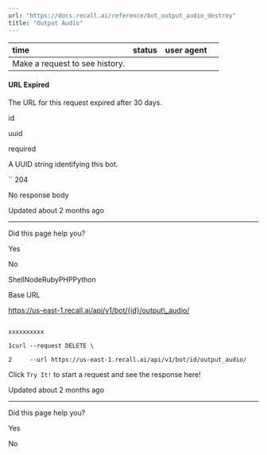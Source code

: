 ```yaml
---
url: "https://docs.recall.ai/reference/bot_output_audio_destroy"
title: "Output Audio"
---
```


| time | status | user agent |  |
| :-- | :-- | :-- | :-- |
| Make a request to see history. |

#### URL Expired

The URL for this request expired after 30 days.

id

uuid

required

A UUID string identifying this bot.

`` 204

No response body

Updated about 2 months ago

* * *

Did this page help you?

Yes

No

ShellNodeRubyPHPPython

Base URL

https://us-east-1.recall.ai/api/v1/bot/{id}/output\_audio/

```

xxxxxxxxxx

1curl --request DELETE \

2     --url https://us-east-1.recall.ai/api/v1/bot/id/output_audio/

```

Click `Try It!` to start a request and see the response here!

Updated about 2 months ago

* * *

Did this page help you?

Yes

No